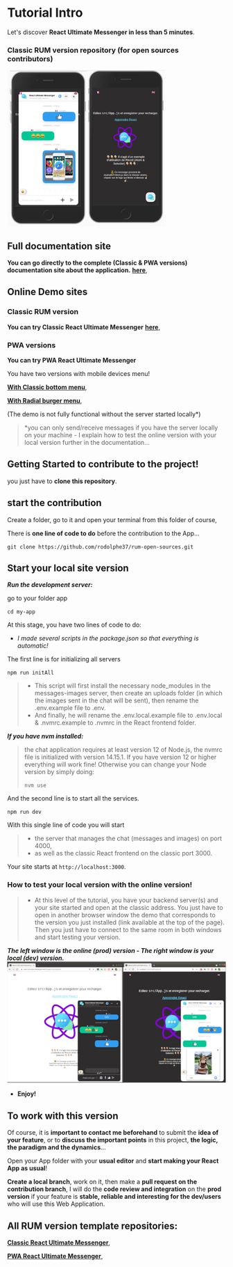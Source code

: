 # Tutorial Intro

Let's discover **React Ultimate Messenger in less than 5 minutes**.

### Classic RUM version repository (for open sources contributors)

 ![alt text](/img/rum-demo.png "RUM versions")

 ## Full documentation site

**You can go directly to the complete (Classic & PWA versions) documentation site about the application.** **[here](https://react-ultimate-messenger-documentation.netlify.app/)**,


## Online Demo sites

### Classic RUM version

**You can try Classic React Ultimate Messenger** **[here](https://react-ultimate-messenger.netlify.app/)**,

### PWA versions

**You can try PWA React Ultimate Messenger**

You have two versions with mobile devices menu!

**[With Classic bottom menu](https://pwa-react-ultimate-messenger-with-bottom-menu.netlify.app/)**,

**[With Radial burger menu](https://pwa-react-ultimate-messenger-with-radial-menu.netlify.app/)**,

(The demo is not fully functional without the server started locally*)


> *you can only send/receive messages if you have the server locally on your machine -
> I explain how to test the online version with your local version further in the documentation...


## Getting Started to contribute to the project!

you just have to **clone this repository**.

## start the contribution

Create a folder, go to it and open your terminal from this folder of course,

There is **one line of code to do** before the contribution to the App...
```shell
git clone https://github.com/rodolphe37/rum-open-sources.git
```

## Start your local site version

***Run the development server:***

go to your folder app
```shell
cd my-app
```

At this stage, you have two lines of code to do:

 * *I made several scripts in the package.json so that everything is automatic!*

The first line is for initializing all servers
```shell
npm run initAll
```
> - This script will first install the necessary node_modules in the messages-images server, then create an uploads folder (in which the images sent in the chat will be sent), then rename the .env.example file to .env.
> - And finally, he will rename the .env.local.example file to .env.local & .nvmrc.example to .nvmrc in the React frontend folder.


 ***If you have nvm installed:***

> the chat application requires at least version 12 of Node.js, the nvmrc file is initialized with version 14.15.1. If you have version 12 or higher everything will work fine!
> Otherwise you can change your Node version by simply doing:
> ```shell
> nvm use
> ```

And the second line is to start all the services.
```shell
npm run dev
```

  With this single line of code you will start
 > - the server that manages the chat (messages and images) on port 4000,
 > - as well as the classic React frontend on the classic port 3000.


Your site starts at `http://localhost:3000`.

### How to test your local version with the online version!

> * At this level of the tutorial, you have your backend server(s) and your site started and open at the classic address.
> You just have to open in another browser window the demo that corresponds to the version you just installed (link available at the top of the page).
> Then you just have to connect to the same room in both windows and start testing your version.

  ***The left window is the online (prod) version - The right window is your local (dev) version.***
 ![alt text](/img/test-classic.png "Remote test")

* **Enjoy!**


## To work with this version

Of course, it is **important to contact me beforehand** to submit the **idea of your feature**, or to **discuss the important points** in this project, **the logic, the paradigm and the dynamics**...

 Open your App folder with your **usual editor** and **start making your React App as usual**!

 **Create a local branch**, work on it, then make a **pull request on the contribution branch**, I will do the **code review and integration** on the **prod version** if your feature is **stable, reliable and interesting for the dev/users** who will use this Web Application.

 ## All RUM version template repositories:

 **[Classic React Ultimate Messenger](https://github.com/rodolphe37/cra-react-ultimate-messenger)**,

 **[PWA React Ultimate Messenger](https://github.com/rodolphe37/cra-pwa-react-ultimate-messenger)**,
<!--

- [x] Write the press release
- [ ] Update the website
- [ ] Contact the media

Here's a simple footnote,[^1] and here's a longer one.[^bignote]

[^1]: This is the first footnote.

[^bignote]: Here's one with multiple paragraphs and code.

    Indent paragraphs to include them in the footnote.

    `{ my code }`

    Add as many paragraphs as you like. -->
